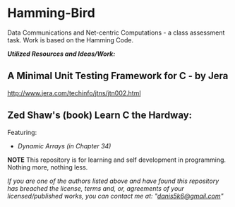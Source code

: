 # Hamming-Bird
Data Communications and Net-centric Computations - a class assessment task.
Work is based on the Hamming Code.

_**Utilized Resources and Ideas/Work:**_

## A Minimal Unit Testing Framework for C - by Jera
http://www.jera.com/techinfo/jtns/jtn002.html

## Zed Shaw's (book) Learn C the Hardway:
Featuring:
* *Dynamic Arrays (in Chapter 34)*

**NOTE**
  This repository is for learning and self development in programming.
  Nothing more, nothing less.

*If you are one of the authors listed above and have found this repository has breached the license, terms and, or, agreements of your licensed/published works, you can contact me at:
  "danis5k6@gmail.com"*
